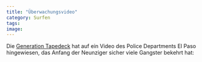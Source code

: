 ```yaml
---
title: "Überwachungsvideo"
category: Surfen
tags: 
image: 
---
```


Die [Generation Tapedeck](http://generationtapedeck.blogspot.com/2008/12/how-to-fight-gangs-in-el-paso.html) hat auf ein Video des Police Departments El Paso hingewiesen, das Anfang der Neunziger sicher viele Gangster bekehrt hat:  
